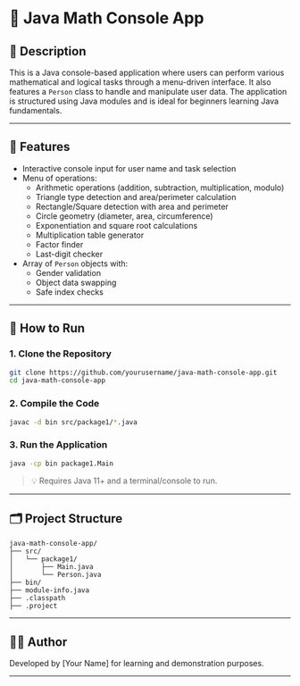
# 📘 Java Math Console App

## 📌 Description
This is a Java console-based application where users can perform various mathematical and logical tasks through a menu-driven interface. It also features a `Person` class to handle and manipulate user data. The application is structured using Java modules and is ideal for beginners learning Java fundamentals.

---

## 🧠 Features

- Interactive console input for user name and task selection
- Menu of operations:
  - Arithmetic operations (addition, subtraction, multiplication, modulo)
  - Triangle type detection and area/perimeter calculation
  - Rectangle/Square detection with area and perimeter
  - Circle geometry (diameter, area, circumference)
  - Exponentiation and square root calculations
  - Multiplication table generator
  - Factor finder
  - Last-digit checker
- Array of `Person` objects with:
  - Gender validation
  - Object data swapping
  - Safe index checks

---

## 🚀 How to Run

### 1. Clone the Repository
```bash
git clone https://github.com/yourusername/java-math-console-app.git
cd java-math-console-app
```

### 2. Compile the Code
```bash
javac -d bin src/package1/*.java
```

### 3. Run the Application
```bash
java -cp bin package1.Main
```

> 💡 Requires Java 11+ and a terminal/console to run.

---

## 🗂 Project Structure
```
java-math-console-app/
├── src/
│   └── package1/
│       ├── Main.java
│       └── Person.java
├── bin/
├── module-info.java
├── .classpath
├── .project
```

---

## 🧑‍💻 Author
Developed by [Your Name] for learning and demonstration purposes.

---
